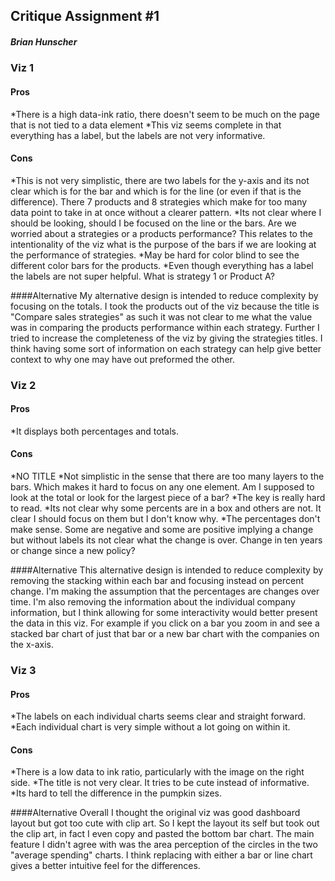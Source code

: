 ## Critique Assignment #1
##### Brian Hunscher




### Viz 1
#### Pros
*There is a high data-ink ratio, there doesn't seem to be much on the page that is not tied to a data element
*This viz seems complete in that everything has a label, but the labels are not very informative.

#### Cons
*This is not very simplistic, there are two labels for the y-axis and its not clear which is for the bar and which is for the line (or even if that is the difference). There 7 products and 8 strategies which make for too many data point to take in at once without a clearer pattern.
*Its not clear where I should be looking, should I be focused on the line or the bars. Are we worried about a strategies or a products performance? This relates to the intentionality of the viz what is the purpose of the bars if we are looking at the performance of strategies.
*May be hard for color blind to see the different color bars for the products.
*Even though everything has a label the labels are not super helpful. What is strategy 1 or Product A? 

####Alternative
My alternative design is intended to reduce complexity by focusing on the totals. I took the products out of the viz because the title is "Compare sales strategies" as such it was not clear to me what the value was in comparing the products performance within each strategy. Further I tried to increase the completeness of the viz by giving the strategies titles. I think having some sort of information on each strategy can help give better context to why one may have out preformed the other.


### Viz 2
#### Pros
*It displays both percentages and totals.

#### Cons
*NO TITLE
*Not simplistic in the sense that there are too many layers to the bars. Which makes it hard to focus on any one element. Am I supposed to look at the total or look for the largest piece of a bar?
*The key is really hard to read.
*Its not clear why some percents are in a box and others are not. It clear I should focus on them but I don't know why.
*The percentages don't make sense. Some are negative and some are positive implying a change but without labels its not clear what the change is over. Change in ten years or change since a new policy?

####Alternative
This alternative design is intended to reduce complexity by removing the stacking within each bar and focusing instead on percent change. I'm making the assumption that the percentages are changes over time. I'm also removing the information about the individual company information, but I think allowing for some interactivity would better present the data in this viz. For example if you click on a bar you zoom in and see a stacked bar chart of just that bar or a new bar chart with the companies on the x-axis.


### Viz 3
#### Pros
*The labels on each individual charts seems clear and straight forward.
*Each individual chart is very simple without a lot going on within it.

#### Cons
*There is a low data to ink ratio, particularly with the image on the right side.
*The title is not very clear. It tries to be cute instead of informative.
*Its hard to tell the difference in the pumpkin sizes.


####Alternative
Overall I thought the original viz was good dashboard layout but got too cute with clip art. So I kept the layout its self but took out the clip art, in fact I even copy and pasted the bottom bar chart. The main feature I didn't agree with was the area perception of the circles in the two "average spending" charts. I think replacing with either a bar or line chart gives a better intuitive feel for the differences.
